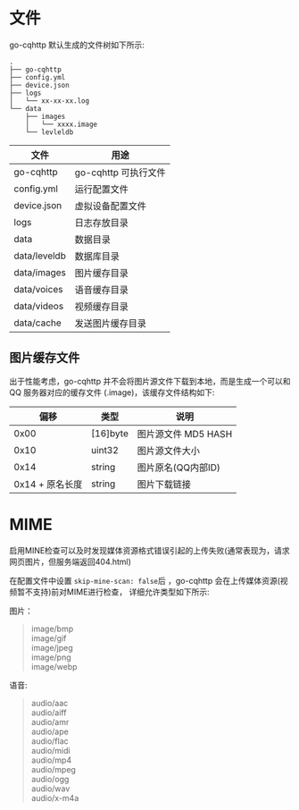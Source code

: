 # 文件

go-cqhttp 默认生成的文件树如下所示:

```
.
├── go-cqhttp
├── config.yml
├── device.json
├── logs
│   └── xx-xx-xx.log
└── data
    ├── images
    │   └── xxxx.image
    └── levleldb
```

| 文件         | 用途                 |
| ------------ | -------------------- |
| go-cqhttp    | go-cqhttp 可执行文件 |
| config.yml | 运行配置文件         |
| device.json  | 虚拟设备配置文件     |
| logs         | 日志存放目录         |
| data         | 数据目录             |
| data/leveldb | 数据库目录           |
| data/images  | 图片缓存目录         |
| data/voices  | 语音缓存目录         |
| data/videos  | 视频缓存目录         |
| data/cache   | 发送图片缓存目录     |

## 图片缓存文件

出于性能考虑，go-cqhttp 并不会将图片源文件下载到本地，而是生成一个可以和 QQ 服务器对应的缓存文件 (.image)，该缓存文件结构如下:

| 偏移            | 类型     | 说明                 |
| --------------- | -------- | -------------------- |
| 0x00            | [16]byte | 图片源文件 MD5 HASH  |
| 0x10            | uint32   | 图片源文件大小       |
| 0x14            | string   | 图片原名(QQ内部ID) |
| 0x14 + 原名长度 | string   | 图片下载链接         |

# MIME

启用MINE检查可以及时发现媒体资源格式错误引起的上传失败(通常表现为，请求网页图片，但服务端返回404.html)

在配置文件中设置 `skip-mine-scan: false`后 ，go-cqhttp 会在上传媒体资源(视频暂不支持)前对MIME进行检查，
详细允许类型如下所示:

图片：
> image/bmp  
> image/gif  
> image/jpeg  
> image/png  
> image/webp  

语音:
> audio/aac  
> audio/aiff  
> audio/amr  
> audio/ape  
> audio/flac  
> audio/midi  
> audio/mp4  
> audio/mpeg  
> audio/ogg  
> audio/wav  
> audio/x-m4a  

